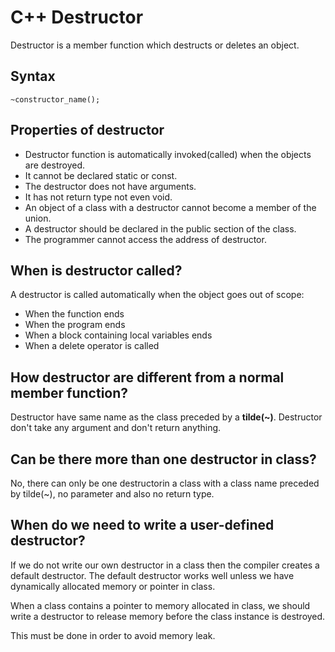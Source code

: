 
# C++ Destructor

Destructor is a member function which destructs or deletes an object.

## Syntax
```
~constructor_name();
```
## Properties of destructor
- Destructor function is automatically invoked(called) when the objects are destroyed.
- It cannot be declared static or const.
- The destructor does not have arguments.
- It has not return type not even void.
- An object of a class with a destructor cannot become a member of the union.
- A destructor should be declared in the public section of the class.
- The programmer cannot access the address of destructor.

## When is destructor called?
A destructor is called automatically when the object goes out of scope:
- When the function ends
- When the program ends
- When a block containing local variables ends
- When a delete operator is called

## How destructor are different from a normal member function?
Destructor have same name as the class preceded by a **tilde(~)**. Destructor don't take any argument and don't return anything.

## Can be there more than one destructor in class?
No, there can only be one destructorin a class with a class name preceded by tilde(~), no parameter and also no return type.

## When do we need to write a user-defined destructor?
If we do not write our own destructor in a class then the compiler creates a default destructor. The default destructor works well unless we have dynamically allocated memory or pointer in class.

When a class contains a pointer to memory allocated in class, we should write a destructor to release memory before the class instance is destroyed.

This must be done in order to avoid memory leak.

